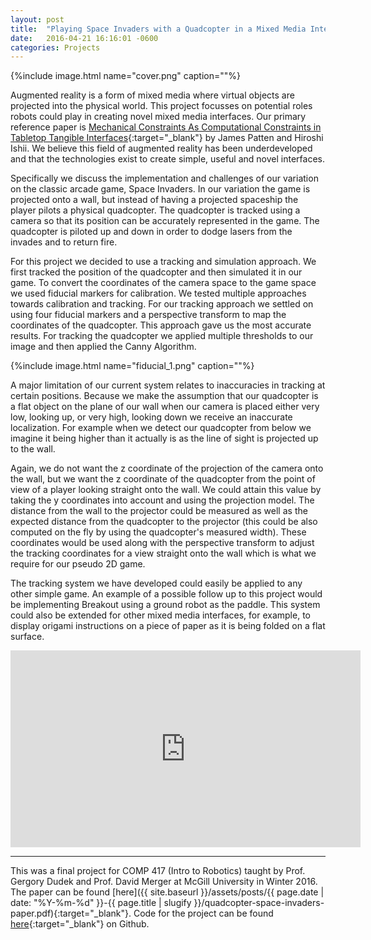 ```yaml
---
layout: post
title:  "Playing Space Invaders with a Quadcopter in a Mixed Media Interface"
date:   2016-04-21 16:16:01 -0600
categories: Projects
---
```


<p>
	{%include image.html name="cover.png" caption=""%}
</p>

Augmented reality is a form of mixed media where virtual objects are projected into the physical world. This project focusses on potential roles robots could play in creating novel mixed media interfaces. Our primary reference paper is [Mechanical Constraints As Computational Constraints in Tabletop Tangible Interfaces](http://dl.acm.org/citation.cfm?id=1240746){:target="_blank"} by James Patten and Hiroshi Ishii. We believe this field of augmented reality has been underdeveloped and that the technologies exist to create simple, useful and novel interfaces.

Specifically we discuss the implementation and challenges of our variation on the classic arcade game, Space Invaders. In our variation the game is projected onto a wall, but instead of having a projected spaceship the player pilots a physical quadcopter. The quadcopter is tracked using a camera so that its position can be accurately represented in the game. The quadcopter is piloted up and down in order to dodge lasers from the invades and to return fire.

For this project we decided to use a tracking and simulation approach. We first tracked the position of the quadcopter and then simulated it in our game. To convert the coordinates of the camera space to the game space we used fiducial markers for calibration. We tested multiple approaches towards calibration and tracking. For our tracking approach we settled on using four fiducial markers and a perspective transform to map the coordinates of the quadcopter. This approach gave us the most accurate results. For tracking the quadcopter we applied multiple thresholds to our image and then applied the Canny Algorithm.

<div>	
	{%include image.html name="fiducial_1.png" caption=""%}
</div>

A major limitation of our current system relates to inaccuracies in tracking at certain positions. Because we make the assumption that our quadcopter is a flat object on the plane of our wall when our camera is placed either very low, looking up, or very high, looking down we receive an inaccurate localization. For example when we detect our quadcopter from below we imagine it being higher than it actually is as the line of sight is projected up to the wall.

Again, we do not want the z coordinate of the projection of the camera onto the wall, but we want the z coordinate of the quadcopter from the point of view of a player looking straight onto the wall. We could attain this value by taking the y coordinates into account and using the projection model. The distance from the wall to the projector could be measured as well as the expected distance from the quadcopter to the projector (this could be also computed on the fly by using the quadcopter's measured width). These coordinates would be used along with the perspective transform to adjust the tracking coordinates for a view straight onto the wall which is what we require for our pseudo 2D game.

The tracking system we have developed could easily be applied to any other simple game. An example of a possible follow up to this project would be implementing Breakout using a ground robot as the paddle. This system could also be extended for other mixed media interfaces, for example, to display origami instructions on a piece of paper as it is being folded on a flat surface.

<div>
	<iframe width="560" height="315" src="https://www.youtube.com/embed/w3Eru1b7DLI" frameborder="0" allowfullscreen></iframe>
</div>


---

This was a final project for COMP 417 (Intro to Robotics) taught by Prof. Gergory Dudek and Prof. David Merger at McGill University in Winter 2016. The paper can be found [here]({{ site.baseurl }}/assets/posts/{{ page.date | date: "%Y-%m-%d" }}-{{ page.title | slugify }}/quadcopter-space-invaders-paper.pdf){:target="_blank"}. Code for the project can be found [here](https://github.com/KayhanQ/Farquad){:target="_blank"} on Github.